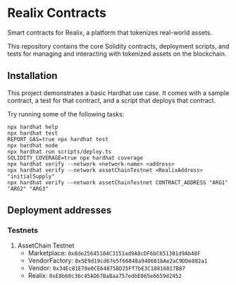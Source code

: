 # Realix Contracts

Smart contracts for Realix, a platform that tokenizes real-world assets.

This repository contains the core Solidity contracts, deployment scripts, and tests for managing and interacting with tokenized assets on the blockchain.

## Installation

This project demonstrates a basic Hardhat use case. It comes with a sample contract, a test for that contract, and a script that deploys that contract.

Try running some of the following tasks:

```shell
npx hardhat help
npx hardhat test
REPORT_GAS=true npx hardhat test
npx hardhat node
npx hardhat run scripts/deploy.ts
SOLIDITY_COVERAGE=true npx hardhat coverage
npx hardhat verify --network <network-name> <address>
npx hardhat verify --network assetChainTestnet <RealixAddress> "initialSupply"
npx hardhat verify --network assetChainTestnet CONTRACT_ADDRESS "ARG1" "ARG2" "ARG3"
```

## Deployment addresses

### Testnets

1) AssetChain Testnet
   - Marketplace: `0x8de25645104C3151ad9A8cDF6bC651301d9Ab48F`
   - VendorFactory: `0x5E9d19cd67e5f66848a940681bAe2aC9DDe882a1`
   - Vendor: `0x34Ec81E70e0CE648758D25Ff7bE3C18816017B87`
   - Realix: `0xE8b60c36c45AD67BaBaa757edbE065e6659d2452`
